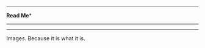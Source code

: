 ********************
******Read Me*******
********************
********************

Images. Because it is what it is. 
